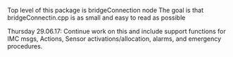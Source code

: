 Top level of this package is bridgeConnection node
The goal is that bridgeConnectin.cpp is as small and easy to read as possible

Thursday 29.06.17:
Continue work on this and include support functions for IMC msgs, Actions, Sensor
activations/allocation, alarms, and emergency procedures. 

